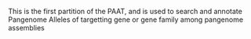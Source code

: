 This is the first partition of the PAAT, and is used to search and annotate Pangenome Alleles of targetting gene or gene family among pangenome assemblies
